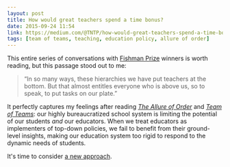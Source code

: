 ```yaml
---
layout: post
title: How would great teachers spend a time bonus?
date: 2015-09-24 11:54
link: https://medium.com/@TNTP/how-would-great-teachers-spend-a-time-bonus-233ee3ac09b3
tags: [team of teams, teaching, education policy, allure of order]
---
```


This entire series of conversations with [Fishman Prize](fishman) winners is worth reading, but this passage stood out to me:

>“In so many ways, these hierarchies we have put teachers at the bottom. But that almost entitles everyone who is above us, so to speak, to put tasks on our plate.”

It perfectly captures my feelings after reading [*The Allure of Order*](allureoforder) and [*Team of Teams*](teamofteams): our highly bureaucratized school system is limiting the potential of our students *and* our educators. When we treat educators as implementers of top-down policies, we fail to benefit from their ground-level insights, making our education system too rigid to respond to the dynamic needs of students.  

It's time to consider [a new approach](bt3).

[allureoforder]: http://www.amazon.com/The-Allure-Order-Expectations-Development/dp/0190231459

[bt3]: http://alspur.com/beyond-taylorism-part-iii/

[fishman]: http://tntp.org/fishman-prize

[teamofteams]: http://www.amazon.com/Team-Teams-Rules-Engagement-Complex/dp/1591847486